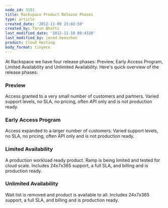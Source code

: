 ```yaml
---
node_id: 3191
title: Rackspace Product Release Phases
type: article
created_date: '2012-11-09 23:03:59'
created_by: Tarun Bhatti
last_modified_date: '2012-11-10 00:4320'
last_modified_by: jered.heeschen
product: Cloud Hosting
body_format: tinymce
---
```


At Rackspace we have four release phases: Preview, Early Access Program,
Limited Availability and Unlimited Availability. Here's quick overview
of the release phases:

### Preview

Access granted to a very small number of customers and partners. Varied
support levels, no SLA, no pricing, often API only and is not production
ready.

### Early Access Program

Access expanded to a larger number of customers. Varied support levels,
no SLA, no pricing, often API only and is not production ready.

### Limited Availability

A production workload ready product. Ramp is being limited and tested
for cloud scale. Includes 24x7x365 support, a full SLA, and billing and
is production ready.

### Unlimited Availability

Wait list is removed and product is available to all. Includes 24x7x365
support, a full SLA, and billing and is production ready.

